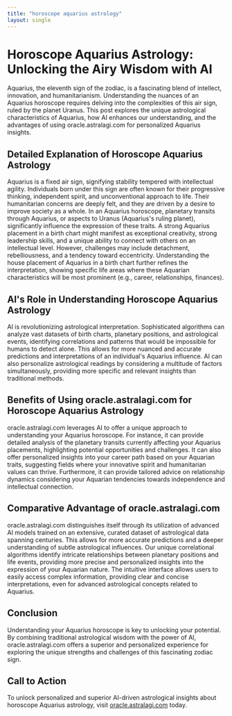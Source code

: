 ```yaml
---
title: "horoscope aquarius astrology"
layout: single
---
```


# Horoscope Aquarius Astrology: Unlocking the Airy Wisdom with AI

Aquarius, the eleventh sign of the zodiac, is a fascinating blend of intellect, innovation, and humanitarianism.  Understanding the nuances of an Aquarius horoscope requires delving into the complexities of this air sign, ruled by the planet Uranus. This post explores the unique astrological characteristics of Aquarius, how AI enhances our understanding, and the advantages of using oracle.astralagi.com for personalized Aquarius insights.

## Detailed Explanation of Horoscope Aquarius Astrology

Aquarius is a fixed air sign, signifying stability tempered with intellectual agility.  Individuals born under this sign are often known for their progressive thinking, independent spirit, and unconventional approach to life.  Their humanitarian concerns are deeply felt, and they are driven by a desire to improve society as a whole.  In an Aquarius horoscope, planetary transits through Aquarius, or aspects to Uranus (Aquarius's ruling planet), significantly influence the expression of these traits.  A strong Aquarius placement in a birth chart might manifest as exceptional creativity, strong leadership skills, and a unique ability to connect with others on an intellectual level. However, challenges may include detachment, rebelliousness, and a tendency toward eccentricity.  Understanding the house placement of Aquarius in a birth chart further refines the interpretation, showing specific life areas where these Aquarian characteristics will be most prominent (e.g., career, relationships, finances).


## AI's Role in Understanding Horoscope Aquarius Astrology

AI is revolutionizing astrological interpretation.  Sophisticated algorithms can analyze vast datasets of birth charts, planetary positions, and astrological events, identifying correlations and patterns that would be impossible for humans to detect alone.  This allows for more nuanced and accurate predictions and interpretations of an individual's Aquarius influence. AI can also personalize astrological readings by considering a multitude of factors simultaneously, providing more specific and relevant insights than traditional methods.


## Benefits of Using oracle.astralagi.com for Horoscope Aquarius Astrology

oracle.astralagi.com leverages AI to offer a unique approach to understanding your Aquarius horoscope.  For instance, it can provide detailed analysis of the planetary transits currently affecting your Aquarius placements, highlighting potential opportunities and challenges. It can also offer personalized insights into your career path based on your Aquarian traits, suggesting fields where your innovative spirit and humanitarian values can thrive.  Furthermore, it can provide tailored advice on relationship dynamics considering your Aquarian tendencies towards independence and intellectual connection.


## Comparative Advantage of oracle.astralagi.com

oracle.astralagi.com distinguishes itself through its utilization of advanced AI models trained on an extensive, curated dataset of astrological data spanning centuries.  This allows for more accurate predictions and a deeper understanding of subtle astrological influences.  Our unique correlational algorithms identify intricate relationships between planetary positions and life events, providing more precise and personalized insights into the expression of your Aquarian nature.  The intuitive interface allows users to easily access complex information, providing clear and concise interpretations, even for advanced astrological concepts related to Aquarius.


## Conclusion

Understanding your Aquarius horoscope is key to unlocking your potential.  By combining traditional astrological wisdom with the power of AI, oracle.astralagi.com offers a superior and personalized experience for exploring the unique strengths and challenges of this fascinating zodiac sign.


## Call to Action

To unlock personalized and superior AI-driven astrological insights about horoscope Aquarius astrology, visit [oracle.astralagi.com](https://oracle.astralagi.com) today.